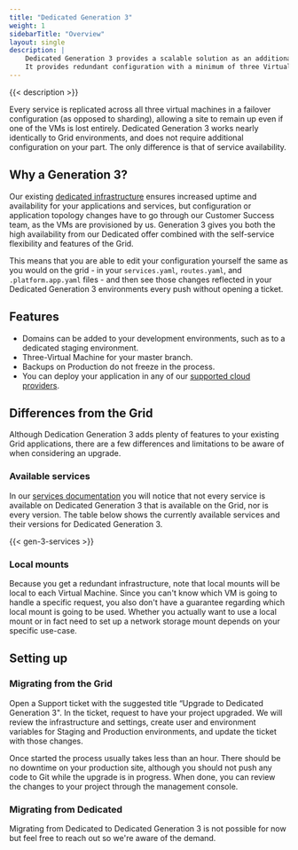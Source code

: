 ```yaml
---
title: "Dedicated Generation 3"
weight: 1
sidebarTitle: "Overview"
layout: single
description: |
    Dedicated Generation 3 provides a scalable solution as an additional option on top of your existing Grid applications.
    It provides redundant configuration with a minimum of three Virtual Machine instances. 
---
```


{{< description >}}

Every service is replicated across all three virtual machines in a failover configuration (as opposed to sharding), allowing a site to remain up even if one of the VMs is lost entirely.
Dedicated Generation 3 works nearly identically to Grid environments, and does not require additional configuration on your part. The only difference is that of service availability.

## Why a Generation 3?

Our existing [dedicated infrastructure](/dedicated/overview) ensures increased uptime and availability for your applications and services, but configuration or application topology changes have to go through our Customer Success team, as the VMs are provisioned by us. Generation 3 gives you both the high availability from our Dedicated offer combined with the self-service flexibility and features of the Grid. 

This means that you are able to edit your configuration yourself the same as you would on the grid - in your `services.yaml`, `routes.yaml`, and `.platform.app.yaml` files - and then see those changes reflected in your Dedicated Generation 3 environments every push without opening a ticket. 

## Features

* Domains can be added to your development environments, such as to a dedicated staging environment.
* Three-Virtual Machine for your master branch.
* Backups on Production do not freeze in the process.
* You can deploy your application in any of our [supported cloud providers](/development/faq.md#which-geographic-zones-does-platformsh-cover).

## Differences from the Grid

Although Dedication Generation 3 adds plenty of features to your existing Grid applications, there are a few differences and limitations to be aware of when considering an upgrade. 

### Available services

In our [services documentation](/configuration/services) you will notice that not every service is available on Dedicated Generation 3 that is available on the Grid, nor is every version. The table below shows the currently available services and their versions for Dedicated Generation 3. 

{{< gen-3-services >}}

### Local mounts

Because you get a redundant infrastructure, note that local mounts will be local to each Virtual Machine. Since you can't know which VM is going to handle a specific request, you also don't have a guarantee regarding which local mount is going to be used. Whether you actually want to use a local mount or in fact need to set up a network storage mount depends on your specific use-case.

## Setting up

### Migrating from the Grid

Open a Support ticket with the suggested title “Upgrade to Dedicated Generation 3". In the ticket, request to have your project upgraded. We will review the infrastructure and settings, create user and environment variables for Staging and Production environments, and update the ticket with those changes.

Once started the process usually takes less than an hour.  There should be no downtime on your production site, although you should not push any code to Git while the upgrade is in progress. When done, you can review the changes to your project through the management console.

### Migrating from Dedicated

Migrating from Dedicated to Dedicated Generation 3 is not possible for now but feel free to reach out so we're aware of the demand.
